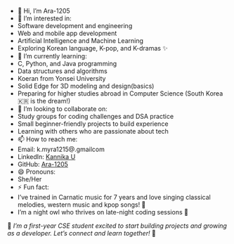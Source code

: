 - 👋 Hi, I’m Ara-1205
- 👀 I’m interested in:
-  Software development and engineering  
- Web and mobile app development  
- Artificial Intelligence and Machine Learning  
- Exploring Korean language, K-pop, and K-dramas ✨  
- 🌱 I’m currently learning:
- C, Python, and Java programming  
- Data structures and algorithms
- Koeran from Yonsei University
- Solid Edge for 3D modeling and design(basics) 
- Preparing for higher studies abroad in Computer Science (South Korea 🇰🇷 is the dream!) 
- 💞️ I’m looking to collaborate on:
- Study groups for coding challenges and DSA practice  
- Small beginner-friendly projects to build experience  
- Learning with others who are passionate about tech 
- 📫 How to reach me:
- Email: k.myra1215@.gmailcom  
- LinkedIn: [Kannika U](https://www.linkedin.com/in/kannika-u-58851a355?lipi=urn%3Ali%3Apage%3Ad_flagship3_profile_view_base_contact_details%3BYcMbCYGASiyht2zSq%2Belzw%3D%3D)  
- GitHub: [Ara-1205](https://github.com/Ara-1205)  
- 😄 Pronouns:
- She/Her
- ⚡ Fun fact:
- I’ve trained in Carnatic music for 7 years and love singing classical melodies, western music and kpop songs! 🎵  
- I’m a night owl who thrives on late-night coding sessions 🌙  

🌱 *I’m a first-year CSE student excited to start building projects and growing as a developer. Let’s connect and learn together!* 🚀

<!---
Ara-1205/Ara-1205 is a ✨ special ✨ repository because its `README.md` (this file) appears on your GitHub profile.
You can click the Preview link to take a look at your changes.
--->

